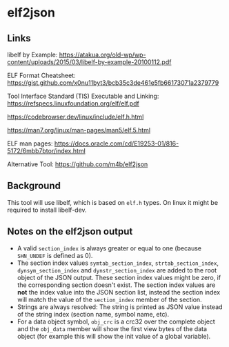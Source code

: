 # elf2json

## Links

libelf by Example: https://atakua.org/old-wp/wp-content/uploads/2015/03/libelf-by-example-20100112.pdf

ELF Format Cheatsheet: https://gist.github.com/x0nu11byt3/bcb35c3de461e5fb66173071a2379779


Tool Interface Standard (TIS) Executable and Linking:
https://refspecs.linuxfoundation.org/elf/elf.pdf


https://codebrowser.dev/linux/include/elf.h.html

https://man7.org/linux/man-pages/man5/elf.5.html

ELF man pages: https://docs.oracle.com/cd/E19253-01/816-5172/6mbb7btor/index.html

Alternative Tool: https://github.com/m4b/elf2json

## Background

This tool will use libelf, which is based on `elf.h` types.
On linux it might be required to install libelf-dev.

## Notes on the elf2json output

 * A valid `section_index` is always greater or equal to one (because `SHN_UNDEF` is defined as 0).
 * The section index values `symtab_section_index`, `strtab_section_index`, `dynsym_section_index` and `dynstr_section_index` are added to the root object of the JSON output.
  These section index values might be zero, if the corresponding section doesn't exist. The section index values are **not** the index value into the JSON section list, instead the section index
  will match the value of the `section_index` member of the section.
 * Strings are always resolved: The string is printed as JSON value instead of the string index (section name, symbol name, etc).
 * For a data object symbol, `obj_crc` is a crc32 over the complete object and the `obj_data` member will show  the first view bytes of the data object (for example this will show the init value of a global variable).
 